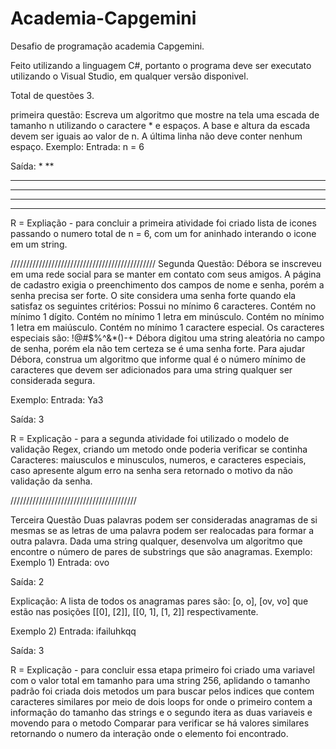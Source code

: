 # Academia-Capgemini

Desafio de programação academia Capgemini.

Feito utilizando a linguagem C#, portanto o programa deve ser executato utilizando o Visual Studio, em qualquer versão disponivel.

Total de questões 3.

primeira questão:
Escreva um algoritmo que mostre na tela uma escada de tamanho n utilizando o caractere * e espaços. A base e altura da escada devem ser iguais ao valor de n. A última linha não deve conter nenhum espaço.
Exemplo:
Entrada:
n = 6

Saída:
*
**
***
****
*****
******

R = Expliação - para concluir a primeira atividade foi criado lista de icones passando o numero total de n = 6, com um for aninhado interando o icone em um string.





//////////////////////////////////////////////
Segunda Questão:
Débora se inscreveu em uma rede social para se manter em contato com seus amigos. A página de cadastro exigia o preenchimento dos campos de nome e senha, porém a senha precisa ser forte. O site considera uma senha forte quando ela satisfaz os seguintes critérios:
Possui no mínimo 6 caracteres.
Contém no mínimo 1 dígito.
Contém no mínimo 1 letra em minúsculo.
Contém no mínimo 1 letra em maiúsculo.
Contém no mínimo 1 caractere especial. Os caracteres especiais são: !@#$%^&*()-+
Débora digitou uma string aleatória no campo de senha, porém ela não tem certeza se é uma senha forte. Para ajudar Débora, construa um algoritmo que informe qual é o número mínimo de caracteres que devem ser adicionados para uma string qualquer ser considerada segura.

Exemplo:
Entrada:
Ya3


Saída:
3

R = Explicação - para a segunda atividade foi utilizado o modelo de validação Regex, criando um metodo onde poderia verificar se continha Caracteres: maiusculos e minusculos, numeros, e caracteres especiais, caso apresente algum erro na senha sera retornado o motivo da não validação da senha.





////////////////////////////////////////

Terceira Questão
Duas palavras podem ser consideradas anagramas de si mesmas se as letras de uma palavra podem ser realocadas para formar a outra palavra. Dada uma string qualquer, desenvolva um algoritmo que encontre o número de pares de substrings que são anagramas.
Exemplo:
Exemplo 1)
Entrada:
ovo

Saída:
2

Explicação:
A lista de todos os anagramas pares são: [o, o], [ov, vo] que estão nas posições [[0], [2]], [[0, 1], [1, 2]] respectivamente. 

Exemplo 2)
Entrada:
ifailuhkqq

Saída:
3


R = Explicação - para concluir essa etapa primeiro foi criado uma variavel com o valor total em tamanho para uma string 256, aplidando o tamanho padrão foi criada dois metodos um para buscar pelos indices que contem caracteres similares por meio de dois loops for onde o primeiro contem a informação do tamanho das strings e o segundo itera as duas variaveis e movendo para o metodo Comparar para verificar se há valores similares retornando o numero da interação onde o elemento foi encontrado.
